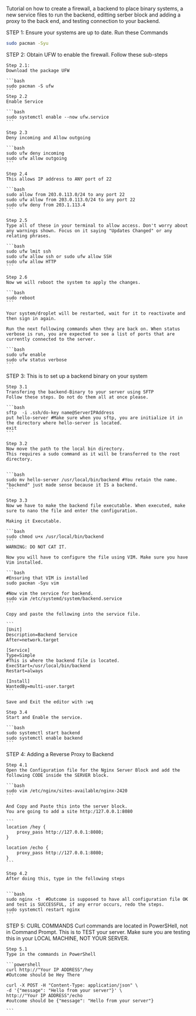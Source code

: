 Tutorial on how to create a firewall, a backend to place binary systems, a new service files to run the backend, editting serber block and adding a proxy to the back end, and testing connection to your backend. 

STEP 1:
Ensure your systems are up to date. Run these Commands
```bash
sudo pacman -Syu 
```

STEP 2:
Obtain UFW to enable the firewall. Follow these sub-steps

    Step 2.1:
    Download the package UFW

    ```bash 
    sudo pacman -S ufw
    ```
    Step 2.2 
    Enable Service

    ```bash
    sudo systemctl enable --now ufw.service
    ```

    Step 2.3 
    Deny incoming and Allow outgoing

    ```bash 
    sudo ufw deny incoming
    sudo ufw allow outgoing
    ```

    Step 2.4 
    This allows IP address to ANY port of 22

    ```bash
    sudo allow from 203.0.113.0/24 to any port 22
    sudo ufw allow from 203.0.113.0/24 to any port 22
    sudo ufw deny from 203.1.113.4
    ```

    Step 2.5 
    Type all of these in your terminal to allow access. Don't worry about any warnings shown. Focus on it saying "Updates Changed" or any relating phrases.

    ```bash
    sudo ufw lmit ssh 
    sudo ufw allow ssh or sudo ufw allow SSH 
    sudo ufw allow HTTP
    ```

    Step 2.6
    Now we will reboot the system to apply the changes. 

    ```bash
    sudo reboot
    ```

    Your system/droplet will be restarted, wait for it to reactivate and then sign in again.

    Run the next following commands when they are back on. When status verbose is run, you are expected to see a list of ports that are currently connected to the server.

    ```bash
    sudo ufw enable
    sudo ufw status verbose
    ```    
STEP 3:
This is to set up a backend binary on your system

    Step 3.1 
    Transfering the backend-Binary to your server using SFTP
    Follow these steps. Do not do them all at once please.

    ```bash
    sftp  -i .ssh/do-key name@ServerIPAddress
    put hello-server #Make sure when you sftp, you are initialize it in the directory where hello-server is located.
    exit
    ```

    Step 3.2 
    Now move the path to the local bin directory.
    This requires a sudo command as it will be transferred to the root directory. 


    ```bash
    sudo mv hello-server /usr/local/bin/backend #You retain the name. "backend" just made sense because it IS a backend. 
    ```

    Step 3.3 
    Now we have to make the backend file executable. When executed, make sure to nano the file and enter the configuration.

    Making it Executable. 

    ```bash
    sudo chmod u+x /usr/local/bin/backend
    ```
    WARNING: DO NOT CAT IT.

    Now you will have to configure the file using VIM. Make sure you have Vim installed. 

    ```bash
    #Ensuring that VIM is installed
    sudo pacman -Syu vim

    #Now vim the service for backend.
    sudo vim /etc/systemd/system/backend.service
    ```

    Copy and paste the following into the service file.

    ```
    [Unit]
    Description=Backend Service
    After=network.target

    [Service]
    Type=Simple
    #This is where the backend file is located.
    ExecStart=/usr/local/bin/backend
    Restart=always

    [Install]
    WantedBy=multi-user.target
    ```

    Save and Exit the editor with :wq

    Step 3.4 
    Start and Enable the service. 

    ```bash
    sudo systemctl start backend
    sudo systemctl enable backend
    ```


STEP 4:
Adding a Reverse Proxy to Backend

    Step 4.1 
    Open the Configuration file for the Nginx Server Block and add the following CODE inside the SERVER block.

    ```bash
    sudo vim /etc/nginx/sites-available/nginx-2420
    ```

    And Copy and Paste this into the server block.
    You are going to add a site http:/127.0.0.1:8080

    ```
    location /hey {
        proxy_pass http://127.0.0.1:8080;
    }
    
    location /echo {
        proxy_pass http://127.0.0.1:8080;
    }
    ```

    Step 4.2 
    After doing this, type in the following steps
    

    ```bash
    sudo nginx -t  #Outcome is supposed to have all configuration file OK and test is SUCCESSFUL, if any error occurs, redo the steps.
    sudo systemctl restart nginx
    ```

STEP 5:
CURL COMMANDS
Curl commands are located in PowerSHell, not in Command Prompt. This is to TEST your server. 
Make sure you are testing this in your LOCAL MACHINE, NOT YOUR SERVER.

    Step 5.1 
    Type in the commands in PowerShell

    ```powershell
    curl http://"Your IP ADDRESS"/hey
    #Outcome should be Hey There

    curl -X POST -H "Content-Type: application/json" \
    -d '{"message": "Hello from your server"}' \
    http://"Your IP ADDRESS"/echo
    #outcome should be {"message": "Hello from your server"}

    ```
